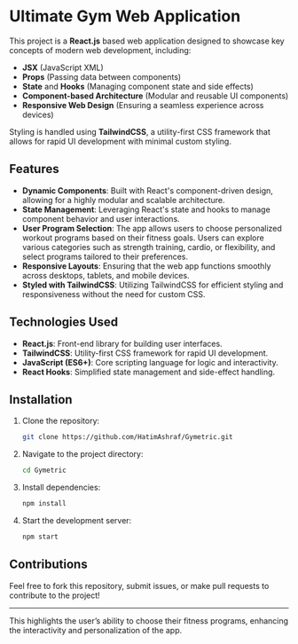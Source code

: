 # Ultimate Gym Web Application

This project is a **React.js** based web application designed to showcase key concepts of modern web development, including:

- **JSX** (JavaScript XML)
- **Props** (Passing data between components)
- **State** and **Hooks** (Managing component state and side effects)
- **Component-based Architecture** (Modular and reusable UI components)
- **Responsive Web Design** (Ensuring a seamless experience across devices)

Styling is handled using **TailwindCSS**, a utility-first CSS framework that allows for rapid UI development with minimal custom styling.

## Features

- **Dynamic Components**: Built with React's component-driven design, allowing for a highly modular and scalable architecture.
- **State Management**: Leveraging React's state and hooks to manage component behavior and user interactions.
- **User Program Selection**: The app allows users to choose personalized workout programs based on their fitness goals. Users can explore various categories such as strength training, cardio, or flexibility, and select programs tailored to their preferences.
- **Responsive Layouts**: Ensuring that the web app functions smoothly across desktops, tablets, and mobile devices.
- **Styled with TailwindCSS**: Utilizing TailwindCSS for efficient styling and responsiveness without the need for custom CSS.

## Technologies Used

- **React.js**: Front-end library for building user interfaces.
- **TailwindCSS**: Utility-first CSS framework for rapid UI development.
- **JavaScript (ES6+)**: Core scripting language for logic and interactivity.
- **React Hooks**: Simplified state management and side-effect handling.

## Installation

1. Clone the repository:
   ```bash
   git clone https://github.com/HatimAshraf/Gymetric.git
   ```
2. Navigate to the project directory:
   ```bash
   cd Gymetric
   ```
3. Install dependencies:
   ```bash
   npm install
   ```
4. Start the development server:
   ```bash
   npm start
   ```

## Contributions

Feel free to fork this repository, submit issues, or make pull requests to contribute to the project!

---

This highlights the user’s ability to choose their fitness programs, enhancing the interactivity and personalization of the app.
